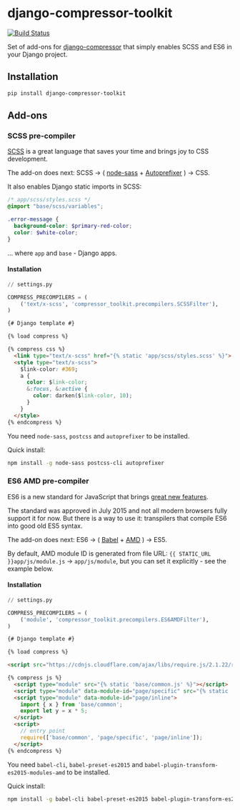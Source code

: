 # django-compressor-toolkit

[![Build Status](https://travis-ci.org/kottenator/django-compressor-toolkit.svg?branch=master)](https://travis-ci.org/kottenator/django-compressor-toolkit)

Set of add-ons for [django-compressor](https://github.com/django-compressor/django-compressor/)
that simply enables SCSS and ES6 in your Django project.

## Installation

```sh
pip install django-compressor-toolkit
```

## Add-ons

### SCSS pre-compiler

[SCSS](http://sass-lang.com/) is a great language that saves your time and brings joy to CSS development.

The add-on does next:
SCSS → (
[node-sass](https://github.com/sass/node-sass) +
[Autoprefixer](https://github.com/postcss/autoprefixer)
) → CSS.

It also enables Django static imports in SCSS:

```scss
/* app/scss/styles.scss */
@import "base/scss/variables";

.error-message {
  background-color: $primary-red-color;
  color: $white-color;
}
```

… where `app` and `base` - Django apps.

#### Installation

```py
// settings.py

COMPRESS_PRECOMPILERS = (
    ('text/x-scss', 'compressor_toolkit.precompilers.SCSSFilter'),
)
```

```html
{# Django template #}

{% load compress %}

{% compress css %}
  <link type="text/x-scss" href="{% static 'app/scss/styles.scss' %}">
  <style type="text/x-scss">
    $link-color: #369;
    a {
      color: $link-color;
      &:focus, &:active {
        color: darken($link-color, 10);
      }
    }
  </style>
{% endcompress %}
```

You need `node-sass`, `postcss` and `autoprefixer` to be installed.

Quick install:

```sh
npm install -g node-sass postcss-cli autoprefixer
```

### ES6 AMD pre-compiler

ES6 is a new standard for JavaScript that brings
[great new features](https://hacks.mozilla.org/category/es6-in-depth/).

The standard was approved in July 2015 and not all modern browsers fully support it for now.
But there is a way to use it: transpilers that compile ES6 into good old ES5 syntax.

The add-on does next:
ES6 → (
[Babel](https://github.com/sass/node-sass) +
[AMD](https://github.com/amdjs/amdjs-api/blob/master/AMD.md)
) → ES5.

By default, AMD module ID is generated from file URL:
`{{ STATIC_URL }}app/js/module.js` → `app/js/module`,
but you can set it explicitly - see the example below.

#### Installation

```py
// settings.py

COMPRESS_PRECOMPILERS = (
    ('module', 'compressor_toolkit.precompilers.ES6AMDFilter'),
)
```

```html
{# Django template #}

{% load compress %}

<script src="https://cdnjs.cloudflare.com/ajax/libs/require.js/2.1.22/require.js"></script>

{% compress js %}
  <script type="module" src="{% static 'base/common.js' %}"></script>
  <script type="module" data-module-id="page/specific" src="{% static 'app/specific.js' %}"></script>
  <script type="module" data-module-id="page/inline">
    import { x } from 'base/common';
    export let y = x * 5;
  </script>
  <script>
    // entry point
    require(['base/common', 'page/specific', 'page/inline']);
  </script>
{% endcompress %}
```

You need `babel-cli`, `babel-preset-es2015` and `babel-plugin-transform-es2015-modules-amd` to be installed.

Quick install:

```sh
npm install -g babel-cli babel-preset-es2015 babel-plugin-transform-es2015-modules-amd
```
